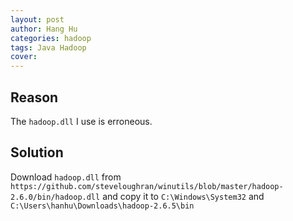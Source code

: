 ```yaml
---
layout: post
author: Hang Hu
categories: hadoop
tags: Java Hadoop 
cover: 
---
```


## Reason

The `hadoop.dll` I use is erroneous.

## Solution

Download `hadoop.dll` from `https://github.com/steveloughran/winutils/blob/master/hadoop-2.6.0/bin/hadoop.dll` and copy it to `C:\Windows\System32` and `C:\Users\hanhu\Downloads\hadoop-2.6.5\bin`
